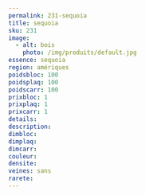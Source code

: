 ```yaml
---
permalink: 231-sequoia
title: sequoia
sku: 231
image: 
  - alt: bois
    photo: /img/produits/default.jpg
essence: sequoia
region: amériques
poidsbloc: 100
poidsplaq: 100
poidscarr: 100
prixbloc: 1
prixplaq: 1
prixcarr: 1
details: 
description: 
dimbloc: 
dimplaq: 
dimcarr: 
couleur: 
densite: 
veines: sans
rarete: 
---
```

